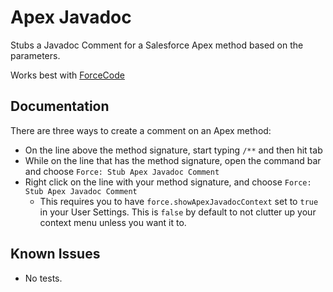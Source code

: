 # Apex Javadoc

Stubs a Javadoc Comment for a Salesforce Apex method based on the parameters.

Works best with [ForceCode](https://github.com/celador/ForceCode)

## Documentation

There are three ways to create a comment on an Apex method:
* On the line above the method signature, start typing `/**` and then hit tab
* While on the line that has the method signature, open the command bar and choose `Force: Stub Apex Javadoc Comment`
* Right click on the line with your method signature, and choose `Force: Stub Apex Javadoc Comment`
  * This requires you to have `force.showApexJavadocContext` set to `true` in your User Settings. This is `false` by default to not clutter up your context menu unless you want it to.

## Known Issues

* No tests.
